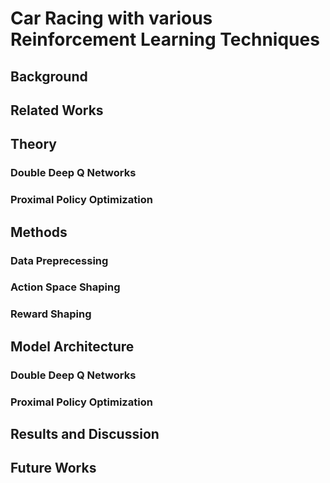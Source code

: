# Car Racing with various Reinforcement Learning Techniques
## Background
## Related Works
## Theory
### Double Deep Q Networks
### Proximal Policy Optimization
## Methods
### Data Preprecessing
### Action Space Shaping
### Reward Shaping
## Model Architecture
### Double Deep Q Networks
### Proximal Policy Optimization
## Results and Discussion
## Future Works
